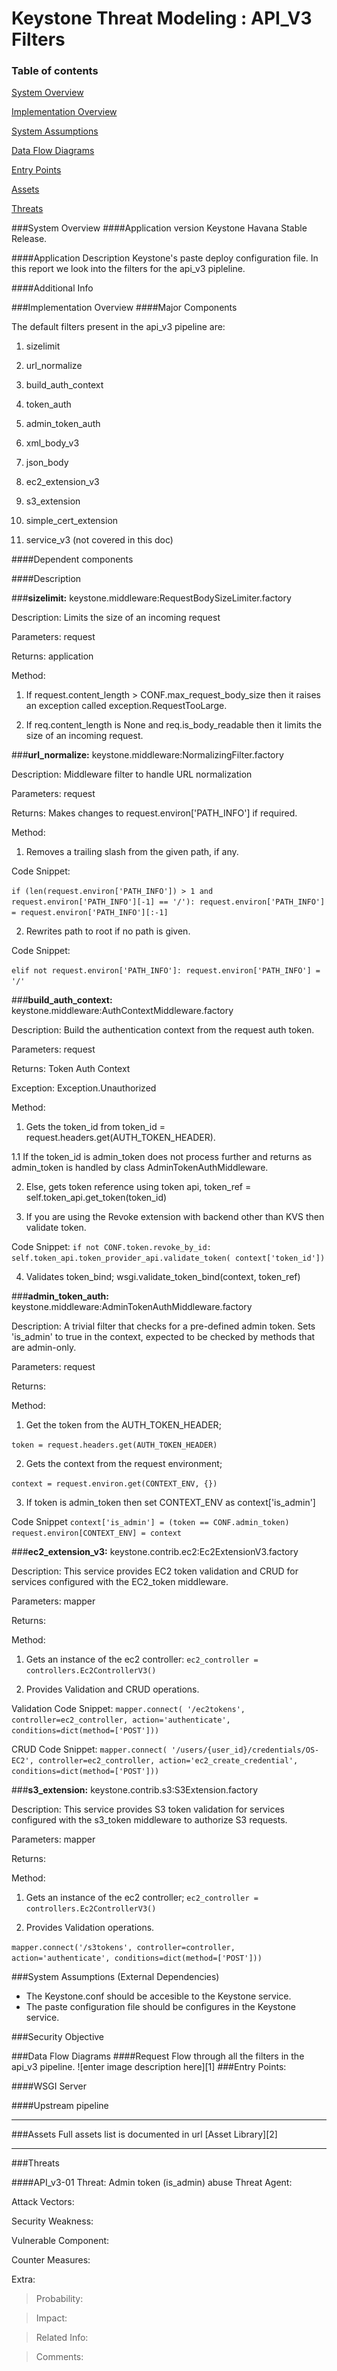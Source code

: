 Keystone Threat Modeling : API_V3 Filters
=========================================
### Table of contents
[System Overview](#system)

[Implementation Overview](#implementation)

[System Assumptions](#assumption)

[Data Flow Diagrams](#dfd)

[Entry Points](#entry)

[Assets](#asset)

[Threats](#threats)

<a name="system"/>
###System Overview
####Application version
Keystone Havana Stable Release.
   
####Application Description
Keystone's paste deploy configuration file.
In this report we look into the filters for the api_v3 pipleline.

####Additional Info


<a name="implementation"/>
###Implementation Overview
####Major Components

The default filters present in the api_v3 pipeline are:

1) sizelimit 

2) url_normalize 

3) build_auth_context 

4) token_auth 

5) admin_token_auth 

6) xml_body_v3 

7) json_body 

8) ec2_extension_v3 

9) s3_extension 

10) simple_cert_extension 

11) service_v3 (not covered in this doc)
    
####Dependent components


####Description

###**sizelimit:** keystone.middleware:RequestBodySizeLimiter.factory

Description: Limits the size of an incoming request

Parameters: request

Returns: application

Method:

1. If request.content_length > CONF.max_request_body_size then it raises an exception 
called exception.RequestTooLarge.

2. If req.content_length is None and req.is_body_readable then it limits the size of an 
incoming request.

###**url_normalize:** keystone.middleware:NormalizingFilter.factory

Description: Middleware filter to handle URL normalization

Parameters: request

Returns: Makes changes to request.environ['PATH_INFO'] if required.

Method:

1. Removes a trailing slash from the given path, if any.

Code Snippet:

` if (len(request.environ['PATH_INFO']) > 1 and
                request.environ['PATH_INFO'][-1] == '/'):
            request.environ['PATH_INFO'] = request.environ['PATH_INFO'][:-1] `

2. Rewrites path to root if no path is given.

Code Snippet:

 ` elif not request.environ['PATH_INFO']:
            request.environ['PATH_INFO'] = '/' `

###**build_auth_context:** keystone.middleware:AuthContextMiddleware.factory

Description: Build the authentication context from the request auth token.

Parameters: request

Returns: Token Auth Context

Exception: Exception.Unauthorized

Method:

1.  Gets the token_id from token_id = request.headers.get(AUTH_TOKEN_HEADER).

1.1 If the token_id is  admin_token does not process further and returns as admin_token 
is handled by class AdminTokenAuthMiddleware.

2. Else, gets token reference using token api, token_ref = self.token_api.get_token(token_id)

3. If you are using the Revoke extension with backend other than KVS then validate token.

Code Snippet:
`if not CONF.token.revoke_by_id:
                self.token_api.token_provider_api.validate_token(
                    context['token_id'])`

4. Validates token_bind;  wsgi.validate_token_bind(context, token_ref)

###**admin_token_auth:**  keystone.middleware:AdminTokenAuthMiddleware.factory

Description: A trivial filter that checks for a pre-defined admin token. Sets 'is_admin' 
to true in the context, expected to be checked by methods that are admin-only.

Parameters: request

Returns: 

Method:

1. Get the token from the AUTH_TOKEN_HEADER;

`token = request.headers.get(AUTH_TOKEN_HEADER)`

2. Gets the context from the request environment; 

`context = request.environ.get(CONTEXT_ENV, {})`

3. If token is admin_token then set CONTEXT_ENV as context['is_admin']  

Code Snippet
`context['is_admin'] = (token == CONF.admin_token)
  request.environ[CONTEXT_ENV] = context`

###**ec2_extension_v3:** keystone.contrib.ec2:Ec2ExtensionV3.factory

Description: This service provides EC2 token validation and CRUD for services configured
with the EC2_token middleware.

Parameters: mapper 

Returns:

Method:

1. Gets an instance of the ec2 controller: `ec2_controller = controllers.Ec2ControllerV3()`

2. Provides Validation and CRUD operations.

Validation Code Snippet: 
 `mapper.connect(
            '/ec2tokens',
            controller=ec2_controller,
            action='authenticate',
            conditions=dict(method=['POST']))`

CRUD Code Snippet:
  `mapper.connect(
            '/users/{user_id}/credentials/OS-EC2',
            controller=ec2_controller,
            action='ec2_create_credential',
            conditions=dict(method=['POST']))`


###**s3_extension:** keystone.contrib.s3:S3Extension.factory

Description: This service provides S3 token validation for services configured with the 
s3_token middleware to authorize S3 requests.

Parameters: mapper

Returns:

Method:

1. Gets an instance of the ec2 controller; `ec2_controller = controllers.Ec2ControllerV3()`

2. Provides Validation operations.

 `mapper.connect('/s3tokens',
                       controller=controller,
                       action='authenticate',
                       conditions=dict(method=['POST']))`


<a name="assumption"/>

###System Assumptions (External Dependencies)
 -  The Keystone.conf should be accesible to the Keystone service.
 -  The paste configuration file should be configures in the Keystone service.
   
###Security Objective
 
 
<a name="dfd"/>
###Data Flow Diagrams 
####Request Flow through all the filters in the api_v3 pipeline.
![enter image description here][1]

<a name="entry"/>
###Entry Points:

####WSGI Server

####Upstream pipeline

----------
<a name="asset"/>
###Assets
Full assets list is documented in url
[Asset Library][2]

----------
<a name="threats"/>
###Threats

####API_v3-01
Threat: Admin token (is_admin) abuse
Threat Agent:
>

Attack Vectors:
>

Security Weakness:
>

Vulnerable Component:
>

Counter Measures:
> 

Extra:
> Probability: 

> Impact: 

> Related Info:

> Comments:


  [1]:images/DFD_Apiv3_Filter.png
  [2]:Keystone_asset_library.md
  
